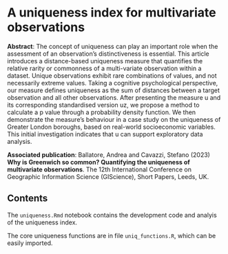 # A uniqueness index for multivariate observations

**Abstract**: The concept of uniqueness can play an important role when the assessment of an observation’s distinctiveness is essential. This article introduces a distance-based uniqueness measure that quantifies the relative rarity or commonness of a multi-variate observation within a dataset. Unique observations exhibit rare combinations of values, and not necessarily extreme values. Taking a cognitive psychological perspective, our measure defines uniqueness as the sum of distances between a target observation and all other observations. After presenting the measure u and its corresponding standardised version uz, we propose a method to calculate a p value through a probability density function. We then demonstrate the measure’s behaviour in a case study on the uniqueness of Greater London boroughs, based on real-world socioeconomic variables. This initial investigation indicates that u can support exploratory data analysis.

**Associated publication**: Ballatore, Andrea and Cavazzi, Stefano (2023) __Why is Greenwich so common? Quantifying the uniqueness of multivariate observations__. The 12th International Conference on Geographic Information Science (GIScience), Short Papers, Leeds, UK.

## Contents

The `uniqueness.Rmd` notebook contains the development code and analyis of the uniqueness index.

The core uniqueness functions are in file `uniq_functions.R`, which can be easily imported.